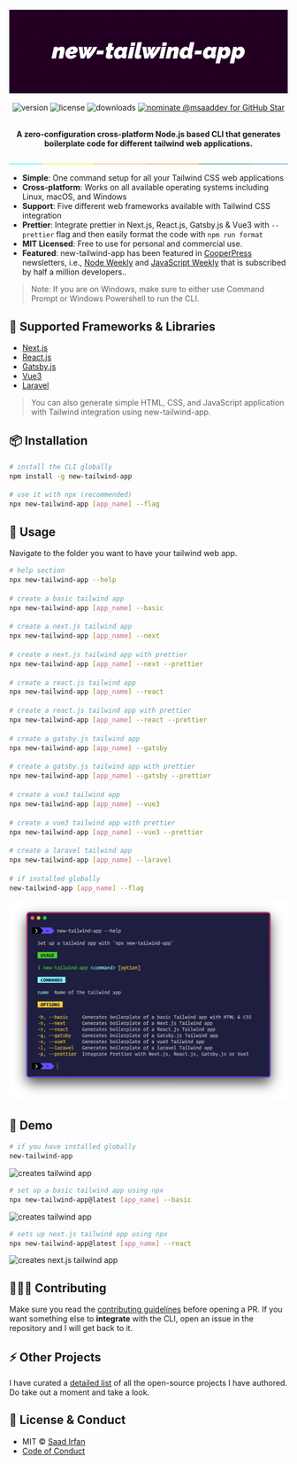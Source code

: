 ![cover](img/cover.jpg)

<div align="center">
	<img src="https://img.shields.io/npm/v/new-tailwind-app?color=%2317BCB8" alt="version">
	<img src="https://img.shields.io/npm/l/new-tailwind-app?color=%2317BCB8" alt="license">
	<img src="https://img.shields.io/npm/dt/new-tailwind-app?color=%2317BCB8" alt="downloads">
	<a href="https://stars.github.com/nominate/">
		<img src="https://img.shields.io/badge/GitHub%20Star-Nominate%20%40msaaddev-%2317bcb8" alt="nominate @msaaddev for GitHub Star" />
	</a>
</div>
<br>

<p align="center">
<strong>A zero-configuration cross-platform Node.js based CLI that generates boilerplate code for different tailwind web applications.</strong>
</p>

![separator](img/separate.jpeg)

- **Simple**: One command setup for all your Tailwind CSS web applications
- **Cross-platform**: Works on all available operating systems including Linux, macOS, and Windows
- **Support**: Five different web frameworks available with Tailwind CSS integration
- **Prettier**: Integrate prettier in Next.js, React.js, Gatsby.js & Vue3 with `--prettier` flag and then easily format the code with `npm run format`
- **MIT Licensed**: Free to use for personal and commercial use.
- **Featured**: new-tailwind-app has been featured in [CooperPress](https://cooperpress.com/) newsletters, i.e., [Node Weekly](https://nodeweekly.com/issues/397) and [JavaScript Weekly](https://javascriptweekly.com/issues/547) that is subscribed by half a million developers..


>Note: If you are on Windows, make sure to either use Command Prompt or Windows Powershell to run the CLI.

## 🚀 Supported Frameworks & Libraries

- [Next.js](https://nextjs.org/)
- [React.js](https://reactjs.org/)
- [Gatsby.js](https://www.gatsbyjs.com/)
- [Vue3](https://v3.vuejs.org/)
- [Laravel](https://laravel.com/)

>You can also generate simple HTML, CSS, and JavaScript application with Tailwind integration using new-tailwind-app.

## 📦 Installation

```sh
# install the CLI globally
npm install -g new-tailwind-app

# use it with npx (recommended)
npx new-tailwind-app [app_name] --flag
```

## 🚀 Usage

Navigate to the folder you want to have your tailwind web app.

```sh
# help section
npx new-tailwind-app --help

# create a basic tailwind app
npx new-tailwind-app [app_name] --basic

# create a next.js tailwind app
npx new-tailwind-app [app_name] --next

# create a next.js tailwind app with prettier
npx new-tailwind-app [app_name] --next --prettier

# create a react.js tailwind app
npx new-tailwind-app [app_name] --react

# create a react.js tailwind app with prettier
npx new-tailwind-app [app_name] --react --prettier

# create a gatsby.js tailwind app
npx new-tailwind-app [app_name] --gatsby

# create a gatsby.js tailwind app with prettier
npx new-tailwind-app [app_name] --gatsby --prettier

# create a vue3 tailwind app
npx new-tailwind-app [app_name] --vue3

# create a vue3 tailwind app with prettier
npx new-tailwind-app [app_name] --vue3 --prettier

# create a laravel tailwind app
npx new-tailwind-app [app_name] --laravel

# if installed globally
new-tailwind-app [app_name] --flag

```

![help section](img/help.png)

## 🎩 Demo

```sh
# if you have installed globally
new-tailwind-app
```

![creates tailwind app](img/usage-1.gif)

```sh
# set up a basic tailwind app using npx
npx new-tailwind-app@latest [app_name] --basic
```

![creates tailwind app](img/usage-2.gif)

```sh
# sets up next.js tailwind app using npx
npx new-tailwind-app@latest [app_name] --react
```

![creates next.js tailwind app](img/usage-3.gif)

## 👨🏻‍💻 Contributing

Make sure you read the [contributing guidelines](https://github.com/msaaddev/new-tailwind-app/blob/master/contributing.md) before opening a PR. If you want something else to **integrate** with the CLI, open an issue in the repository and I will get back to it.

## ⚡️ Other Projects

I have curated a [detailed list](https://github.com/msaaddev/open-source) of all the open-source projects I have authored. Do take out a moment and take a look.

## 🔑 License & Conduct

- MIT © [Saad Irfan](https://github.com/msaaddev)
- [Code of Conduct](https://github.com/msaaddev/new-tailwind-app/blob/master/code-of-conduct.md)
